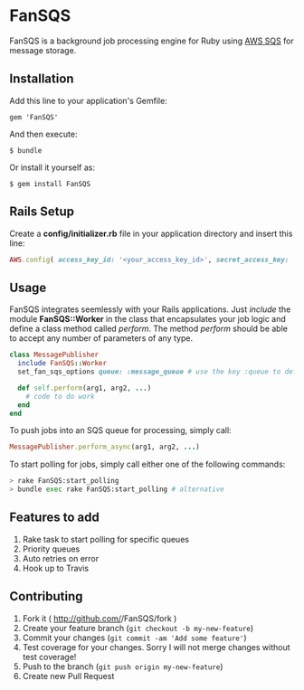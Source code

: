 # FanSQS

FanSQS is a background job processing engine for Ruby using [AWS SQS](http://aws.amazon.com/sqs/) for message storage.

## Installation

Add this line to your application's Gemfile:

    gem 'FanSQS'

And then execute:

    $ bundle

Or install it yourself as:

    $ gem install FanSQS
    
## Rails Setup

Create a **config/initializer.rb** file in your application directory and insert this line:

```ruby
AWS.config( access_key_id: '<your_access_key_id>', secret_access_key: '<your_secret_access_key>')
```

## Usage

FanSQS integrates seemlessly with your Rails applications. Just *include* the module **FanSQS::Worker** in the class that encapsulates your job logic and define a class method called *perform*. The method *perform* should be able to accept any number of parameters of any type.

```ruby
class MessagePublisher
  include FanSQS::Worker       
  set_fan_sqs_options queue: :message_queue # use the key :queue to define the message queue name

  def self.perform(arg1, arg2, ...)
    # code to do work
  end
end
```

To push jobs into an SQS queue for processing, simply call:

```ruby
MessagePublisher.perform_async(arg1, arg2, ...)
```

To start polling for jobs, simply call either one of the following commands:

```bash
> rake FanSQS:start_polling
> bundle exec rake FanSQS:start_polling # alternative
```

## Features to add

1. Rake task to start polling for specific queues
2. Priority queues
3. Auto retries on error
4. Hook up to Travis

## Contributing

1. Fork it ( http://github.com/<my-github-username>/FanSQS/fork )
2. Create your feature branch (`git checkout -b my-new-feature`)
3. Commit your changes (`git commit -am 'Add some feature'`)
4. Test coverage for your changes. Sorry I will not merge changes without test coverage!
5. Push to the branch (`git push origin my-new-feature`)
6. Create new Pull Request
